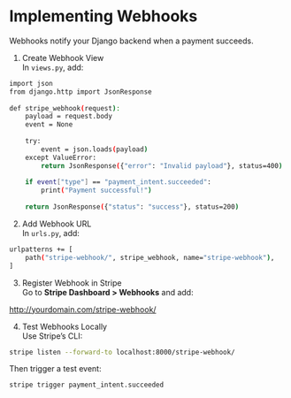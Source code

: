 # Implementing Webhooks

Webhooks notify your Django backend when a payment succeeds.  

1. Create Webhook View  
In `views.py`, add: 
```bash
import json 
from django.http import JsonResponse 
 
def stripe_webhook(request): 
    payload = request.body 
    event = None 
 
    try: 
        event = json.loads(payload) 
    except ValueError: 
        return JsonResponse({"error": "Invalid payload"}, status=400) 
 
    if event["type"] == "payment_intent.succeeded": 
        print("Payment successful!") 
 
    return JsonResponse({"status": "success"}, status=200)
```  

2. Add Webhook URL  
In `urls.py`, add: 
```bash
urlpatterns += [ 
    path("stripe-webhook/", stripe_webhook, name="stripe-webhook"), 
]
```  

3. Register Webhook in Stripe  
Go to **Stripe Dashboard > Webhooks** and add:  

http://yourdomain.com/stripe-webhook/ 

4. Test Webhooks Locally  
Use Stripe’s CLI: 
```bash
stripe listen --forward-to localhost:8000/stripe-webhook/
```  
Then trigger a test event: 
```bash
stripe trigger payment_intent.succeeded
```